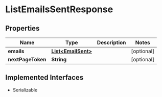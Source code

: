 

# ListEmailsSentResponse


## Properties

| Name | Type | Description | Notes |
|------------ | ------------- | ------------- | -------------|
|**emails** | [**List&lt;EmailSent&gt;**](EmailSent.md) |  |  [optional] |
|**nextPageToken** | **String** |  |  [optional] |


## Implemented Interfaces

* Serializable

